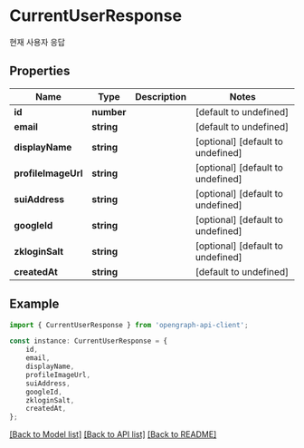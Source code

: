 # CurrentUserResponse

현재 사용자 응답

## Properties

Name | Type | Description | Notes
------------ | ------------- | ------------- | -------------
**id** | **number** |  | [default to undefined]
**email** | **string** |  | [default to undefined]
**displayName** | **string** |  | [optional] [default to undefined]
**profileImageUrl** | **string** |  | [optional] [default to undefined]
**suiAddress** | **string** |  | [optional] [default to undefined]
**googleId** | **string** |  | [optional] [default to undefined]
**zkloginSalt** | **string** |  | [optional] [default to undefined]
**createdAt** | **string** |  | [default to undefined]

## Example

```typescript
import { CurrentUserResponse } from 'opengraph-api-client';

const instance: CurrentUserResponse = {
    id,
    email,
    displayName,
    profileImageUrl,
    suiAddress,
    googleId,
    zkloginSalt,
    createdAt,
};
```

[[Back to Model list]](../README.md#documentation-for-models) [[Back to API list]](../README.md#documentation-for-api-endpoints) [[Back to README]](../README.md)
